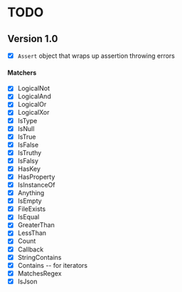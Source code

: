 # TODO

## Version 1.0

- [x] `Assert` object that wraps up assertion throwing errors

#### Matchers

- [x] LogicalNot
- [x] LogicalAnd
- [x] LogicalOr
- [x] LogicalXor
- [x] IsType
- [x] IsNull
- [x] IsTrue
- [x] IsFalse
- [x] IsTruthy
- [x] IsFalsy
- [x] HasKey
- [x] HasProperty
- [x] IsInstanceOf
- [x] Anything
- [x] IsEmpty
- [x] FileExists
- [x] IsEqual
- [x] GreaterThan
- [x] LessThan
- [x] Count
- [x] Callback
- [x] StringContains
- [x] Contains -- for iterators
- [x] MatchesRegex
- [x] IsJson
